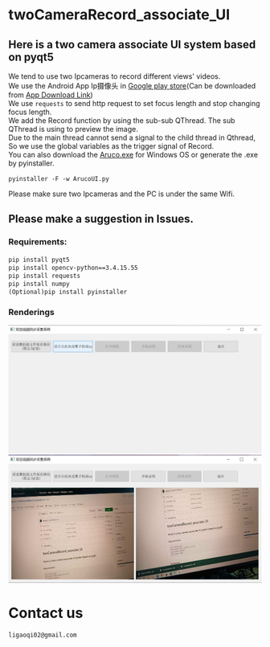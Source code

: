 # twoCameraRecord_associate_UI
## Here is a two camera associate UI system based on pyqt5
We tend to use two Ipcameras to record different views' videos.  
We use the Android App Ip摄像头 in [Google play store](https://play.google.com/)(Can be downloaded from [App Download Link](https://play.google.com/store/apps/details?id=com.pas.webcam))   
We use `requests` to send http request to set focus length and stop changing focus length.  
We add the Record function by using the sub-sub QThread. The sub QThread is using to preview the image.  
Due to the main thread cannot send a signal to the child thread in Qthread, So we use the global variables as the trigger signal of Record.  
You can also download the [Aruco.exe](https://drive.google.com/file/d/1ws_l0VVdyTUz5JrJlbCa8dCuI5RnmZ15/view?usp=share_link) for Windows OS or generate the .exe by pyinstaller.  
```
pyinstaller -F -w ArucoUI.py
```
Please make sure two Ipcameras and the PC is under the same Wifi.  
## Please make a suggestion in Issues.
### Requirements:
```
pip install pyqt5
pip install opencv-python==3.4.15.55
pip install requests
pip install numpy
(Optional)pip install pyinstaller
```
### Renderings
![image](Rendering1.png)
![image](Rendering2.png)

# Contact us
```
ligaoqi02@gmail.com
```
